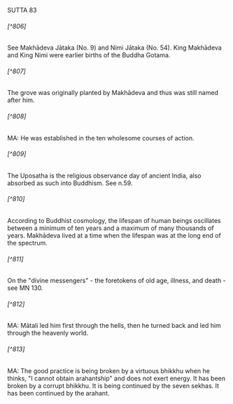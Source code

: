 SUTTA 83

###### [^806]
See Makhādeva Jātaka (No. 9) and Nimi Jātaka (No. 54). King Makhādeva and King Nimi were earlier births of the Buddha Gotama.

###### [^807]
The grove was originally planted by Makhādeva and thus was still named after him.

###### [^808]
MA: He was established in the ten wholesome courses of action.

###### [^809]
The Uposatha is the religious observance day of ancient India, also absorbed as such into Buddhism. See n.59.

###### [^810]
According to Buddhist cosmology, the lifespan of human beings oscillates between a minimum of ten years and a maximum of many thousands of years. Makhādeva lived at a time when the lifespan was at the long end of the spectrum.

###### [^811]
On the "divine messengers" - the foretokens of old age, illness, and death - see MN 130.

###### [^812]
MA: Mātali led him first through the hells, then he turned back and led him through the heavenly world.

###### [^813]
MA: The good practice is being broken by a virtuous bhikkhu when he thinks, "I cannot obtain arahantship" and does not exert energy. It has been broken by a corrupt bhikkhu. It is being continued by the seven sekhas. It has been continued by the arahant.

